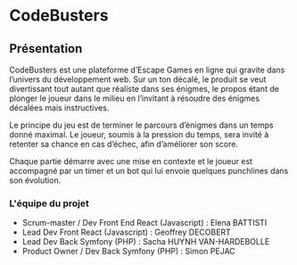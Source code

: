 # CodeBusters

## Présentation

CodeBusters est une plateforme d’Escape Games en ligne qui gravite dans l’univers du développement web. Sur un ton décalé, le produit se veut divertissant tout autant que réaliste dans ses énigmes, le propos étant de plonger le joueur dans le milieu en l’invitant à résoudre des énigmes décalées mais instructives.

Le principe du jeu est de terminer le parcours d’énigmes dans un temps donné maximal. Le joueur, soumis à la pression du temps, sera invité à retenter sa chance en cas d’échec, afin d’améliorer son score.

Chaque partie démarre avec une mise en contexte et le joueur est accompagné par un timer et un bot qui lui envoie quelques punchlines dans son évolution.

### L'équipe du projet

- Scrum-master / Dev Front End React (Javascript) : Elena BATTISTI
- Lead Dev Front React (Javascript) : Geoffrey DECOBERT
- Lead Dev Back Symfony (PHP) : Sacha HUYNH VAN-HARDEBOLLE
- Product Owner / Dev Back Symfony (PHP) : Simon PEJAC

